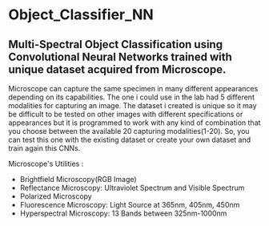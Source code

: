 # Object_Classifier_NN
## Multi-Spectral Object Classification using Convolutional Neural Networks trained with unique dataset acquired from Microscope.

Microscope can capture the same specimen in many different appearances depending on its capabilities. The one i could use in the lab had 5 different modalities
for capturing an image. The dataset i created is unique so it may be difficult to be tested on other images with different specifications or appearances but it is 
programmed to work with any kind of combination that you choose between the available 20 capturing modalities(1-20). So, you can test this one with the existing dataset
or create your own dataset and train again this CNNs.


Microscope's Utilities :

- Brightfield Microscopy(RGB Image)
- Reflectance Microscopy: Ultraviolet Spectrum and Visible Spectrum
- Polarized Microscopy
- Fluorescence Microscopy: Light Source at 365nm, 405nm, 450nm
- Hyperspectral Microscopy: 13 Bands between 325nm-1000nm
